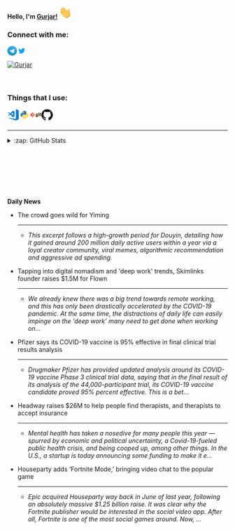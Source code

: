 #### Hello, I'm [Gurjar!](https://GurjarKing.github.io) <img src="https://raw.githubusercontent.com/ABSphreak/ABSphreak/master/gifs/Hi.gif" width="30px"></h2>


### Connect with me:

[<img align="left" alt="Gurjar | Telegram" width="22px" src="https://raw.githubusercontent.com/github/explore/80688e429a7d4ef2fca1e82350fe8e3517d3494d/topics/telegram/telegram.png" />][Telegram]
[<img align="left" alt="Gurjar | Twitter" width="22px" src="https://raw.githubusercontent.com/github/explore/80688e429a7d4ef2fca1e82350fe8e3517d3494d/topics/twitter/twitter.png" />][Twitter]
<br >
<br >
<a href="https://github.com/GurjarKing"><img src="https://komarev.com/ghpvc/?username=GurjarKing" alt="Gurjar" /></a> <br />
<br />
<br />
<!-- <br >

![](https://visitor-badge.glitch.me/badge?page_id=GurjarKing)

<br /> -->

### Things that I use:

[<img align="left" alt="Visual Studio Code" width="26px" src="https://raw.githubusercontent.com/github/explore/80688e429a7d4ef2fca1e82350fe8e3517d3494d/topics/visual-studio-code/visual-studio-code.png" />][VSCode]
[<img align="left" alt="Python" width="26px" src="https://raw.githubusercontent.com/github/explore/80688e429a7d4ef2fca1e82350fe8e3517d3494d/topics/python/python.png" />][Python]
[<img align="left" alt="Git" width="26px" src="https://raw.githubusercontent.com/github/explore/80688e429a7d4ef2fca1e82350fe8e3517d3494d/topics/git/git.png" />][Git]
[<img align="left" alt="GitHub" width="26px" src="https://raw.githubusercontent.com/github/explore/78df643247d429f6cc873026c0622819ad797942/topics/github/github.png" />][Github]

<br />
<br />

---
<details>
  <summary>:zap: GitHub Stats</summary>

<img align="left" alt="Gurjar's Github Stats" src="https://github-readme-stats.vercel.app/api?username=GurjarKing&show_icons=true&hide_border=true&count_private=true&include_all_commit=true&theme=algolia" />

</details>

<!-- ### 🔔 My latest tweet
<a href="https://twitter.com/Gurjar_King43" target="_blank">
	<img src="https://github.com/GurjarKing/GurjarKing/raw/master/tweet.png" width="70%" align="center" alt="Click to view on Twitter" title="My latest tweet, as an image"/>
</a> -->
<br>

<pre>

</pre>

<!-- **Quote of the hour:**

{qoth}

~ {qoth_author}
<pre>

</pre> -->
<br>
<pre>


</pre>
<strong>Daily News</strong>
  
  - The crowd goes wild for Yiming
     <hr/>
     
      - *This excerpt follows a high-growth period for Douyin, detailing how it gained around 200 million daily active users within a year via a loyal creator community, viral memes, algorithmic recommendation and aggressive ad spending.*
     
  - Tapping into digital nomadism and 'deep work' trends, Skimlinks founder raises $1.5M for Flown
      <hr/>
      
      - *We already knew there was a big trend towards remote working, and this has only been drastically accelerated by the COVID-19 pandemic. At the same time, the distractions of daily life can easily impinge on the ‘deep work’ many need to get done when working on…*
      
  - Pfizer says its COVID-19 vaccine is 95% effective in final clinical trial results analysis
      <hr/>
      
      - *Drugmaker Pfizer has provided updated analysis around its COVID-19 vaccine Phase 3 clinical trial data, saying that in the final result of its analysis of the 44,000-participant trial, its COVID-19 vaccine candidate proved 95% percent effective. This is a bet…*
      
  - Headway raises $26M to help people find therapists, and therapists to accept insurance
      <hr/>
      
      - *Mental health has taken a nosedive for many people this year — spurred by economic and political uncertainty, a Covid-19-fueled public health crisis, and being cooped up, among other things. In the U.S., a startup is today announcing some funding to make it e…*
       
  - Houseparty adds ‘Fortnite Mode,’ bringing video chat to the popular game
      <hr/>
       
       - *Epic acquired Houseparty way back in June of last year, following an absolutely massive $1.25 billion raise. It was clear why the Fortnite publisher would be interested in the social video app. After all, Fortnite is one of the most social games around. Now, …*
      

<br />

[VSCode]: https://code.visualstudio.com/
[Python]: https://www.python.org/
[Git]: https://git-scm.com/
[Github]: https://github.com/
[Telegram]: https://t.me/Gurjar_King/
[Twitter]: https://twitter.com/Gurjar_King43/
